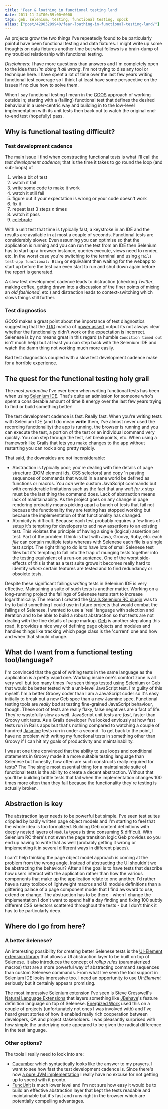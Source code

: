 ```yaml
---
title: 'Fear & loathing in functional testing land'
date: 2011-11-24T00:59:00+0000
tags: geb, selenium, testing, functional testing, spock
alias: ["post/42903299940/fear-loathing-in-functional-testing-land/"]
---
```


As projects grow the two things I've repeatedly found to be particularly painful have been functional testing and data fixtures. I might write up some thoughts on data fixtures another time but what follows is a brain-dump of my troubled relationship with functional testing.

_Disclaimers:_ I have more questions than answers and I'm completely open to the idea that _I'm doing it all wrong_. I'm not trying to diss any tool or technique here. I have spent a lot of time over the last few years writing functional test coverage so I think I at least have some perspective on the issues if no clue how to solve them.

<!-- more -->

When I say functional testing I mean in the [GOOS][1] approach of working outside in; starting with a (failing) functional test that defines the desired behaviour in a user-centric way and building in to the low-level implementation with its unit tests then back out to watch the original end-to-end test (hopefully) pass.

## Why is functional testing difficult?

### Test development cadence

The main issue I find when constructing functional tests is what I'll call the _test development cadence_; that is the time it takes to go round the loop (and sub-loops) of

1. write a bit of test
2. watch it fail
3. write some code to make it work
4. watch it still fail
5. figure out if your expectation is wrong or your code doesn't work
6. fix it
7. repeat last 3 steps _n_ times
8. watch it pass
9. [celebrate][4]

With a unit test that time is typically fast, a keystroke in an IDE and the results are available in at most a couple of seconds. Functional tests are considerably slower. Even assuming you can optimise so that the application is running and you can run the test from an IDE then Selenium has to start up a browser instance, queries execute, views need to render, etc. In the worst case you're switching to the terminal and using `grails test-app functional: Blarg` or equivalent then waiting for the webapp to start up before the test can even start to run and shut down again before the report is generated.

A slow test development cadence leads to distraction (checking _Twitter_, making coffee, getting drawn into a discussion of the finer points of mixing an _old fashioned_, etc.) and distraction leads to context-switching which slows things still further.

### Test diagnostics

_GOOS_ makes a great point about the importance of test diagnostics suggesting that the [_TDD_][2] mantra of [power assert][3] output its not always clear whether the functionality didn't work or the expectation is incorrect. Selenese is by no means great in this regard (a humble `Condition timed out` isn't much help) but at least you can step back with the Selenium IDE and watch the damn thing not working much more easily.

Bad test diagnostics coupled with a slow test development cadence make for a horrible experience.

## The quest for the functional testing holy grail

The _most productive_ I've ever been when writing functional tests has been when using [Selenium IDE][5]. That's quite an admission for someone who's spent a considerable amount of time &amp; energy over the last few years trying to find or build something better!

The test development cadence is fast. Really fast. When you're writing tests with Selenium IDE (and I do mean **write** them, I've almost never used the recording functionality) the app is running, the browser is running and you can execute the test, a portion of the test or an individual command very quickly. You can step through the test, set breakpoints, etc. When using a framework like Grails that lets you make changes to the app without restarting you can rock along pretty rapidly.

That said, the downsides are not inconsiderable:

* Abstraction is typically poor; you're dealing with fine details of page structure (DOM element ids, CSS selectors) and copy 'n pasting sequences of commands that would in a sane world be defined as functions or macros. You _can_ write custom JavaScript commands but with considerable limitations such as the fact that any _wait for x_ step must be the last thing the command does. Lack of abstraction means lack of maintainability. As the project goes on any change in page rendering probably means picking apart a bunch of tests that fail not because the functionality they are testing has stopped working but because the implementation of that functionality has changed.
* Atomicity is difficult. Because each test probably requires a few lines of setup it's tempting for developers to add new assertions to an existing test. This violates the principle of having a single (logical) assertion per test. Part of the problem I think is that with Java, Groovy, Ruby, etc. each _file_ can contain multiple tests whereas with Selenese each file is a single test script. The right thing to do is to have lots of small Selenese test files but it's tempting to fall into the trap of munging tests together into the testing equivalent of a [run-on sentence][6]. One of the worst side-effects of this is that as a test suite grows it becomes really hard to identify _where_ certain features are tested and to find redundancy or obsolete tests.

Despite these significant failings _writing_ tests in Selenium IDE is very effective. Maintaining a suite of such tests is another matter. Working on a long-running project the failings of Selenese tests start to increase logarithmically. The reason I created the [Grails Selenium RC plugin][7] was to try to build something I could use in future projects that would combat the failings of Selenese. I wanted to use a 'real' language with selection and iteration and to be able to build a robust abstraction so that tests are not dealing with the fine details of page markup. [Geb][8] is another step along this road. It provides a nice way of defining page objects and modules and handles things like tracking which page class is the 'current' one and how and when that should change.

## What do I want from a functional testing tool/language?

I'm convinced that the goal of writing tests in the same language as the application is a pretty vapid one. Working inside one's comfort zone is all very well but too many times I've seen things tested using Selenium or Geb that would be better tested with a unit-level JavaScript test. I'm guilty of this myself. I'm a better Groovy coder than I am a JavaScript coder so it's easy initially to break out a new Geb spec than a new Jasmine spec. Functional testing tools are _really bad_ at testing fine-grained JavaScript behaviour, though. These sort of tests are really flaky, false negatives are a fact of life. They're wastefully slow as well. JavaScript unit tests are _fast_, faster than Groovy unit tests. As a Grails developer I've looked enviously at how fast tests run in Rails apps but that's nothing compared to watching a couple of hundred [Jasmine][9] tests run in under a second. To get back to the point, I have no problem with writing my functional tests in something other than Groovy if I can hit my goals of productivity and maintainability.

I was at one time convinced that the ability to use loops and conditional statements in Groovy made it a more suitable testing language than Selenese but honestly, how often are such constructs really required for tests? The The single most essential thing for a maintainable suite of functional tests is the ability to create a decent abstraction. Without that you'll be building brittle tests that fail when the implementation changes 100 times more often than they fail because the functionality they're testing is actually broken.

## Abstraction is key

The abstraction layer needs to be powerful but simple. I've seen test suites crippled by badly written page object models and I'm starting to feel that the whole idea is too formalized. Building Geb content definitions with deeply nested layers of `Module` types is time consuming &amp; difficult. With Selenium RC there's not even the page transition logic Geb provides so you end up having to write that as well (probably getting it wrong or implementing it in several different ways in different places).

I can't help thinking the page object model approach is coming at the problem from the wrong angle. Instead of abstracting the UI shouldn't we be abstracting the behaviour? After all the goal is to have tests that describe how users interact with the application rather than how the various components that make up the application relate to one another. I'd rather have a rusty toolbox of lightweight macros and UI module definitions than a glittering palace of a page component model that I find awkward to use, extend or change. The abstraction has to be there - when I change the implementation I don't want to spend half a day finding and fixing 100 subtly different CSS selectors scattered throughout the tests - but I don't think it has to be particularly deep.

## Where do I go from here?

### A better Selenese?

An interesting possibility for creating better Selenese tests is the [UI-Element extension library][10] that allows a UI abstraction layer to be built on top of Selenese. It also introduces the concept of _rollup rules_ (paramaterized macros) that are a more powerful way of abstracting command sequences than custom Selenese commands. From what I've seen the tool support in Selenium IDE looks impressive too. I need an opportunity to use _UI-Element_ seriously but it certainly appears promising.

The most impressive Selenium extension I've seen is Steve Cresswell's [Natural Language Extensions][11] that layers something like [JBehave][12]'s feature definition language on top of Selenese. [Energized Work][13] used this on a couple of projects (unfortunately not ones I was involved with) and I've heard great stories of how it enabled really rich cooperation between developers, QA and project stakeholders. I was pleasantly surprised with how simple the underlying code appeared to be given the radical difference in the test language.

### Other options?

The tools I really need to look into are:

* [Cucumber][14] which syntactically looks like the answer to my prayers. I want to see how fast the test development cadence is. Since there's now [a pure JVM implementation][15] I really have no excuse for not getting up to speed with it pronto.
* [FuncUnit][16] is much lower level and I'm not sure how easy it would be to build an effective abstraction layer that kept the tests readable and maintainable but it's fast and runs right in the browser which are potentially compelling advantages.

[1]: http://grails.org/doc/latest/guide/9.%20Testing.html#9.3%20Functional%20Testing "Growing Object-Oriented Software, Guided By Tests"
[2]: http://en.wikipedia.org/wiki/Test-driven_development "Test-driven development"
[3]: http://jamesshore.com/Blog/Red-Green-Refactor.html "Groovy Power Asserts"
[4]: http://s3.amazonaws.com/kym-assets/entries/icons/original/000/006/548/211092_242669842430795_4056741_n.jpg?1313963401
[5]: http://seleniumhq.org/projects/ide/
[6]: http://en.wikipedia.org/wiki/Run-on_sentence
[7]: http://robfletcher.github.com/grails-selenium-rc/docs/manual/index.html
[8]: http://www.gebish.org/
[9]: http://pivotal.github.com/jasmine/
[10]: http://ttwhy.org/code/ui-doc.html
[11]: https://github.com/energizedwork/selenium-ide-nle
[12]: http://jbehave.org/
[13]: http://energizedwork.com/
[14]: http://cukes.info/
[15]: https://github.com/cucumber/cucumber-jvm/
[16]: http://funcunit.com/

